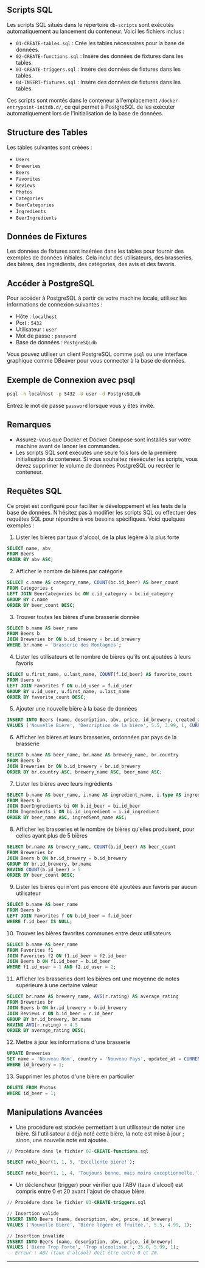 ## Scripts SQL

Les scripts SQL situés dans le répertoire `db-scripts` sont exécutés automatiquement au lancement du conteneur. Voici les fichiers inclus :

- `01-CREATE-tables.sql` : Crée les tables nécessaires pour la base de données.
- `02-CREATE-functions.sql` : Insère des données de fixtures dans les tables.
- `03-CREATE-triggers.sql` : Insère des données de fixtures dans les tables.
- `04-INSERT-fixtures.sql` : Insère des données de fixtures dans les tables.

Ces scripts sont montés dans le conteneur à l'emplacement `/docker-entrypoint-initdb.d/`, ce qui permet à PostgreSQL de les exécuter automatiquement lors de l'initialisation de la base de données.

## Structure des Tables

Les tables suivantes sont créées :

- `Users`
- `Breweries`
- `Beers`
- `Favorites`
- `Reviews`
- `Photos`
- `Categories`
- `BeerCategories`
- `Ingredients`
- `BeerIngredients`

## Données de Fixtures

Les données de fixtures sont insérées dans les tables pour fournir des exemples de données initiales. Cela inclut des utilisateurs, des brasseries, des bières, des ingrédients, des catégories, des avis et des favoris.

## Accéder à PostgreSQL

Pour accéder à PostgreSQL à partir de votre machine locale, utilisez les informations de connexion suivantes :

- Hôte : `localhost`
- Port : `5432`
- Utilisateur : `user`
- Mot de passe : `password`
- Base de données : `PostgreSQLdb`

Vous pouvez utiliser un client PostgreSQL comme `psql` ou une interface graphique comme DBeaver pour vous connecter à la base de données.

## Exemple de Connexion avec psql

```sh
psql -h localhost -p 5432 -U user -d PostgreSQLdb
```

Entrez le mot de passe `password` lorsque vous y êtes invité.

## Remarques

- Assurez-vous que Docker et Docker Compose sont installés sur votre machine avant de lancer les commandes.
- Les scripts SQL sont exécutés une seule fois lors de la première initialisation du conteneur. Si vous souhaitez réexécuter les scripts, vous devez supprimer le volume de données PostgreSQL ou recréer le conteneur.

## Requêtes SQL

Ce projet est configuré pour faciliter le développement et les tests de la base de données. N'hésitez pas à modifier les scripts SQL ou effectuer des requêtes SQL pour répondre à vos besoins spécifiques. Voici quelques exemples :

1. Lister les bières par taux d'alcool, de la plus légère à la plus forte

```sql
SELECT name, abv
FROM Beers
ORDER BY abv ASC;
```

2. Afficher le nombre de bières par catégorie

```sql
SELECT c.name AS category_name, COUNT(bc.id_beer) AS beer_count
FROM Categories c
LEFT JOIN BeerCategories bc ON c.id_category = bc.id_category
GROUP BY c.name
ORDER BY beer_count DESC;

```

3. Trouver toutes les bières d'une brasserie donnée

```sql
SELECT b.name AS beer_name
FROM Beers b
JOIN Breweries br ON b.id_brewery = br.id_brewery
WHERE br.name = 'Brasserie des Montagnes';
```

4. Lister les utilisateurs et le nombre de bières qu'ils ont ajoutées à leurs favoris

```sql
SELECT u.first_name, u.last_name, COUNT(f.id_beer) AS favorite_count
FROM Users u
LEFT JOIN Favorites f ON u.id_user = f.id_user
GROUP BY u.id_user, u.first_name, u.last_name
ORDER BY favorite_count DESC;
```

5. Ajouter une nouvelle bière à la base de données

```sql
INSERT INTO Beers (name, description, abv, price, id_brewery, created_at)
VALUES ('Nouvelle Bière', 'Description de la bière', 5.5, 3.99, 1, CURRENT_TIMESTAMP);
```

6. Afficher les bières et leurs brasseries, ordonnées par pays de la brasserie

```sql
SELECT b.name AS beer_name, br.name AS brewery_name, br.country
FROM Beers b
JOIN Breweries br ON b.id_brewery = br.id_brewery
ORDER BY br.country ASC, brewery_name ASC, beer_name ASC;
```

7. Lister les bières avec leurs ingrédients

```sql
SELECT b.name AS beer_name, i.name AS ingredient_name, i.type AS ingredient_type
FROM Beers b
JOIN BeerIngredients bi ON b.id_beer = bi.id_beer
JOIN Ingredients i ON bi.id_ingredient = i.id_ingredient
ORDER BY beer_name ASC, ingredient_name ASC;
```

8. Afficher les brasseries et le nombre de bières qu'elles produisent, pour celles ayant plus de 5 bières

```sql
SELECT br.name AS brewery_name, COUNT(b.id_beer) AS beer_count
FROM Breweries br
JOIN Beers b ON br.id_brewery = b.id_brewery
GROUP BY br.id_brewery, br.name
HAVING COUNT(b.id_beer) > 5
ORDER BY beer_count DESC;
```

9. Lister les bières qui n'ont pas encore été ajoutées aux favoris par aucun utilisateur

```sql
SELECT b.name AS beer_name
FROM Beers b
LEFT JOIN Favorites f ON b.id_beer = f.id_beer
WHERE f.id_beer IS NULL;
```

10. Trouver les bières favorites communes entre deux utilisateurs

```sql
SELECT b.name AS beer_name
FROM Favorites f1
JOIN Favorites f2 ON f1.id_beer = f2.id_beer
JOIN Beers b ON f1.id_beer = b.id_beer
WHERE f1.id_user = 1 AND f2.id_user = 2;
```

11. Afficher les brasseries dont les bières ont une moyenne de notes supérieure à une certaine valeur

```sql
SELECT br.name AS brewery_name, AVG(r.rating) AS average_rating
FROM Breweries br
JOIN Beers b ON br.id_brewery = b.id_brewery
JOIN Reviews r ON b.id_beer = r.id_beer
GROUP BY br.id_brewery, br.name
HAVING AVG(r.rating) > 4.5
ORDER BY average_rating DESC;
```

12. Mettre à jour les informations d'une brasserie

```sql
UPDATE Breweries
SET name = 'Nouveau Nom', country = 'Nouveau Pays', updated_at = CURRENT_TIMESTAMP
WHERE id_brewery = 1;
```

13. Supprimer les photos d'une bière en particulier

```sql
DELETE FROM Photos
WHERE id_beer = 1;
```

## Manipulations Avancées

- Une procédure est stockée permettant à un utilisateur de noter une bière. Si l'utilisateur a déjà noté cette bière, la note est mise à jour ; sinon, une nouvelle note est ajoutée.

```sql
// Procédure dans le fichier 02-CREATE-functions.sql

SELECT note_beer(1, 1, 5, 'Excellente bière!');

SELECT note_beer(1, 1, 4, 'Toujours bonne, mais moins exceptionnelle.');
```

- Un déclencheur (trigger) pour vérifier que l'ABV (taux d'alcool) est compris entre 0 et 20 avant l'ajout de chaque bière.

```sql
// Procédure dans le fichier 03-CREATE-triggers.sql

// Insertion valide
INSERT INTO Beers (name, description, abv, price, id_brewery)
VALUES ('Nouvelle Bière', 'Bière légère et fruitée.', 5.5, 4.99, 1);

// Insertion invalide
INSERT INTO Beers (name, description, abv, price, id_brewery)
VALUES ('Bière Trop Forte', 'Trop alcoolisée.', 25.0, 5.99, 1);
-- Erreur : ABV (taux d'alcool) doit être entre 0 et 20.
```

---
